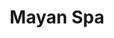 ---
title: "Mayan Spa"
url: /san-miguel-de-cozumel/mayan-spa-avenida-rafael-e-melgar/
shop: masaje
---